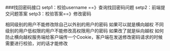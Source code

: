 ###找回密码接口
setp1：校验username ==》查询找回密码问题
setp2：前端提交问题答案
setp3：校验答案==》修改密码

相同级别的用户不能修改除自己以外别的用户的密码
如果可以就是横向越权
不同级别的用户低权限的用户不能修改高权限用户的密码
如果改了就是纵向越权
如何防止横向越权服务端给客户端传一个Cookie，客户端在发送修改密码请求的时候需要进行校验，对的话才能修改